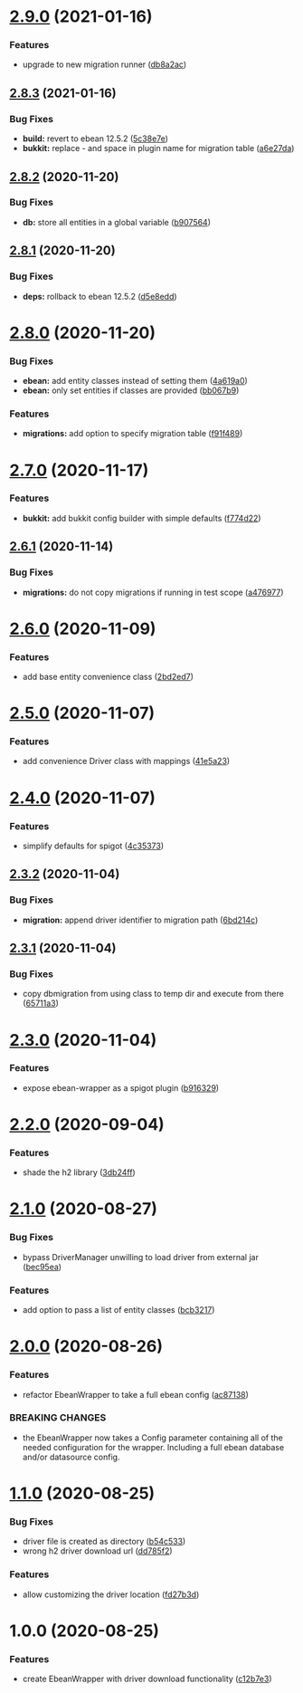 # [2.9.0](https://github.com/Silthus/ebean-wrapper/compare/v2.8.3...v2.9.0) (2021-01-16)


### Features

* upgrade to new migration runner ([db8a2ac](https://github.com/Silthus/ebean-wrapper/commit/db8a2ac57054b242f96f5ba3ad7247ff7afde9fa))

## [2.8.3](https://github.com/Silthus/ebean-wrapper/compare/v2.8.2...v2.8.3) (2021-01-16)


### Bug Fixes

* **build:** revert to ebean 12.5.2 ([5c38e7e](https://github.com/Silthus/ebean-wrapper/commit/5c38e7e8592cf261f0e33d810e58c8f4401c52b6))
* **bukkit:** replace - and space in plugin name for migration table ([a6e27da](https://github.com/Silthus/ebean-wrapper/commit/a6e27daf89f782b85c2738cbe9aa71ec237b1dcb))

## [2.8.2](https://github.com/Silthus/ebean-wrapper/compare/v2.8.1...v2.8.2) (2020-11-20)


### Bug Fixes

* **db:** store all entities in a global variable ([b907564](https://github.com/Silthus/ebean-wrapper/commit/b9075649f221f7a6b56b8e8f6e061cdffce0fbc3))

## [2.8.1](https://github.com/Silthus/ebean-wrapper/compare/v2.8.0...v2.8.1) (2020-11-20)


### Bug Fixes

* **deps:** rollback to ebean 12.5.2 ([d5e8edd](https://github.com/Silthus/ebean-wrapper/commit/d5e8edd18bae3e5f23381186d2babad61583b643))

# [2.8.0](https://github.com/Silthus/ebean-wrapper/compare/v2.7.0...v2.8.0) (2020-11-20)


### Bug Fixes

* **ebean:** add entity classes instead of setting them ([4a619a0](https://github.com/Silthus/ebean-wrapper/commit/4a619a0777371208750113bcb5fe7de41aacb062))
* **ebean:** only set entities if classes are provided ([bb067b9](https://github.com/Silthus/ebean-wrapper/commit/bb067b9731d7213f49c8119ba37cdd1d479cbd26))


### Features

* **migrations:** add option to specify migration table ([f91f489](https://github.com/Silthus/ebean-wrapper/commit/f91f4895106446dea110744367524a8c3e004e5f))

# [2.7.0](https://github.com/Silthus/ebean-wrapper/compare/v2.6.1...v2.7.0) (2020-11-17)


### Features

* **bukkit:** add bukkit config builder with simple defaults ([f774d22](https://github.com/Silthus/ebean-wrapper/commit/f774d2233ff6a676f5df3b0b3a47fb9417b9637e))

## [2.6.1](https://github.com/Silthus/ebean-wrapper/compare/v2.6.0...v2.6.1) (2020-11-14)


### Bug Fixes

* **migrations:** do not copy migrations if running in test scope ([a476977](https://github.com/Silthus/ebean-wrapper/commit/a476977dcbe8be4878c60718bb237255c01fdb5f))

# [2.6.0](https://github.com/Silthus/ebean-wrapper/compare/v2.5.0...v2.6.0) (2020-11-09)


### Features

* add base entity convenience class ([2bd2ed7](https://github.com/Silthus/ebean-wrapper/commit/2bd2ed7819624dcf41dab100c2581aa1efc696dd))

# [2.5.0](https://github.com/Silthus/ebean-wrapper/compare/v2.4.0...v2.5.0) (2020-11-07)


### Features

* add convenience Driver class with mappings ([41e5a23](https://github.com/Silthus/ebean-wrapper/commit/41e5a23847385d5737aa221bb38ae42cec8727c6))

# [2.4.0](https://github.com/Silthus/ebean-wrapper/compare/v2.3.2...v2.4.0) (2020-11-07)


### Features

* simplify defaults for spigot ([4c35373](https://github.com/Silthus/ebean-wrapper/commit/4c353736f79fdaf1b4fb0562088f374d32894465))

## [2.3.2](https://github.com/Silthus/ebean-wrapper/compare/v2.3.1...v2.3.2) (2020-11-04)


### Bug Fixes

* **migration:** append driver identifier to migration path ([6bd214c](https://github.com/Silthus/ebean-wrapper/commit/6bd214c6d3ff9f312cc94c60f52042228919671e))

## [2.3.1](https://github.com/Silthus/ebean-wrapper/compare/v2.3.0...v2.3.1) (2020-11-04)


### Bug Fixes

* copy dbmigration from using class to temp dir and execute from there ([65711a3](https://github.com/Silthus/ebean-wrapper/commit/65711a3c6ea63342d40087098484181635cee08d))

# [2.3.0](https://github.com/Silthus/ebean-wrapper/compare/v2.2.0...v2.3.0) (2020-11-04)


### Features

* expose ebean-wrapper as a spigot plugin ([b916329](https://github.com/Silthus/ebean-wrapper/commit/b9163290739497a8c2ccd49f6734801c329186b8))

# [2.2.0](https://github.com/Silthus/ebean-wrapper/compare/v2.1.0...v2.2.0) (2020-09-04)


### Features

* shade the h2 library ([3db24ff](https://github.com/Silthus/ebean-wrapper/commit/3db24ffc75c9b1b01c89e310536c7d0036a310fd))

# [2.1.0](https://github.com/Silthus/ebean-wrapper/compare/v2.0.0...v2.1.0) (2020-08-27)


### Bug Fixes

* bypass DriverManager unwilling to load driver from external jar ([bec95ea](https://github.com/Silthus/ebean-wrapper/commit/bec95ead36f9f9d8585634bf3778ed1559ec2c77))


### Features

* add option to pass a list of entity classes ([bcb3217](https://github.com/Silthus/ebean-wrapper/commit/bcb3217866d5cbb02f0ae7b6b294fcb2513289ca))

# [2.0.0](https://github.com/Silthus/ebean-wrapper/compare/v1.1.0...v2.0.0) (2020-08-26)


### Features

* refactor EbeanWrapper to take a full ebean config ([ac87138](https://github.com/Silthus/ebean-wrapper/commit/ac871384639ca678a02814e0ebb683881ab7a148))


### BREAKING CHANGES

* the EbeanWrapper now takes a Config parameter containing all of the needed configuration for the wrapper. Including a full ebean database and/or datasource config.

# [1.1.0](https://github.com/Silthus/ebean-wrapper/compare/v1.0.0...v1.1.0) (2020-08-25)


### Bug Fixes

* driver file is created as directory ([b54c533](https://github.com/Silthus/ebean-wrapper/commit/b54c533eff92ee6c703ba8b15c01879cedc84313))
* wrong h2 driver download url ([dd785f2](https://github.com/Silthus/ebean-wrapper/commit/dd785f299c245386e4c4c82c6faf1a27707c0553))


### Features

* allow customizing the driver location ([fd27b3d](https://github.com/Silthus/ebean-wrapper/commit/fd27b3dba510ba3be522aabdb61b2e60787f7f97))

# 1.0.0 (2020-08-25)


### Features

* create EbeanWrapper with driver download functionality ([c12b7e3](https://github.com/Silthus/ebean-wrapper/commit/c12b7e3cdf7bce0de6c26dc72a78bff652e7b4ed))
